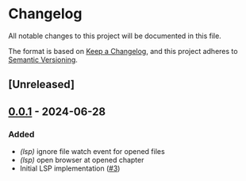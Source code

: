# Changelog
All notable changes to this project will be documented in this file.

The format is based on [Keep a Changelog](https://keepachangelog.com/en/1.0.0/),
and this project adheres to [Semantic Versioning](https://semver.org/spec/v2.0.0.html).

## [Unreleased]

## [0.0.1](https://github.com/SichangHe/mdbook_ls/compare/mdbook_ls-v0.0.0...mdbook_ls-v0.0.1) - 2024-06-28

### Added
- *(lsp)* ignore file watch event for opened files
- *(lsp)* open browser at opened chapter
- Initial LSP implementation ([#3](https://github.com/SichangHe/mdbook_ls/pull/3))
